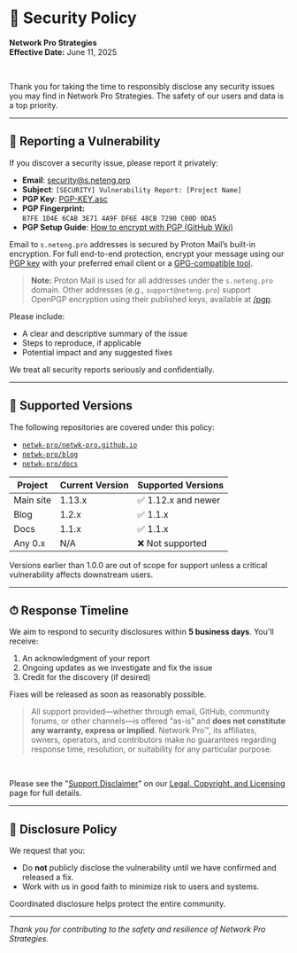 <!-- =========================================================================
Copyright © 2025 Network Pro Strategies (Network Pro™)
SPDX-License-Identifier: CC-BY-4.0 OR GPL-3.0-or-later
This file is part of Network Pro.
========================================================================== -->

# 🔐 Security Policy

**Network Pro Strategies**  
**Effective Date:** June 11, 2025

&nbsp;

Thank you for taking the time to responsibly disclose any security issues you may find in Network Pro Strategies. The safety of our users and data is a top priority.

---

## 📣 Reporting a Vulnerability

If you discover a security issue, please report it privately:

- **Email**: [security@s.neteng.pro](mailto:security@s.neteng.pro)
- **Subject**: `[SECURITY] Vulnerability Report: [Project Name]`
- **PGP Key**: [PGP-KEY.asc](https://raw.githubusercontent.com/netwk-pro/.github/master/PGP-KEY.asc)
- **PGP Fingerprint:**  
  `B7FE 1D4E 6CAB 3E71 4A9F DF6E 48CB 7290 C00D 0DA5`
- **PGP Setup Guide**: [How to encrypt with PGP (GitHub Wiki)](https://github.com/netwk-pro/netwk-pro.github.io/wiki/01-PGP-Howto)

Email to `s.neteng.pro` addresses is secured by Proton Mail’s built-in encryption. For full end-to-end protection, encrypt your message using our [PGP key](https://raw.githubusercontent.com/netwk-pro/.github/master/PGP-KEY.asc) with your preferred email client or a [GPG-compatible tool](https://gnupg.org).

> **Note:** Proton Mail is used for all addresses under the `s.neteng.pro` domain. Other addresses (e.g., `support@neteng.pro`) support OpenPGP encryption using their published keys, available at [/pgp](https://netwk.pro/pgp).

Please include:

- A clear and descriptive summary of the issue
- Steps to reproduce, if applicable
- Potential impact and any suggested fixes

We treat all security reports seriously and confidentially.

---

## 🔧 Supported Versions

The following repositories are covered under this policy:

- [`netwk-pro/netwk-pro.github.io`](https://github.com/netwk-pro/netwk-pro.github.io)
- [`netwk-pro/blog`](https://github.com/netwk-pro/blog)
- [`netwk-pro/docs`](https://github.com/netwk-pro/docs)

| Project       | Current Version | Supported Versions |
|---------------|------------------|---------------------|
| Main site     | 1.13.x           | ✅ 1.12.x and newer |
| Blog          | 1.2.x            | ✅ 1.1.x |
| Docs          | 1.1.x            | ✅ 1.1.x |
| Any 0.x       | N/A              | ❌ Not supported |

Versions earlier than 1.0.0 are out of scope for support unless a critical vulnerability affects downstream users.

---

## ⏱ Response Timeline

We aim to respond to security disclosures within **5 business days**. You'll receive:

1. An acknowledgment of your report
2. Ongoing updates as we investigate and fix the issue
3. Credit for the discovery (if desired)

Fixes will be released as soon as reasonably possible.

<blockquote>
All support provided—whether through email, GitHub, community forums, or other channels—is offered “as-is” and <strong>does not constitute any warranty, express or implied</strong>. Network Pro&trade;, its affiliates, owners, operators, and contributors make no guarantees regarding response time, resolution, or suitability for any particular purpose.
</blockquote>

&nbsp;

Please see the "[Support Disclaimer](https://netwk.pro/license#support)" on our [Legal, Copyright, and Licensing](https://netwk.pro/license) page for full details.

---

## 🤝 Disclosure Policy

We request that you:

- Do **not** publicly disclose the vulnerability until we have confirmed and released a fix.
- Work with us in good faith to minimize risk to users and systems.

Coordinated disclosure helps protect the entire community.

---

_Thank you for contributing to the safety and resilience of Network Pro Strategies._
